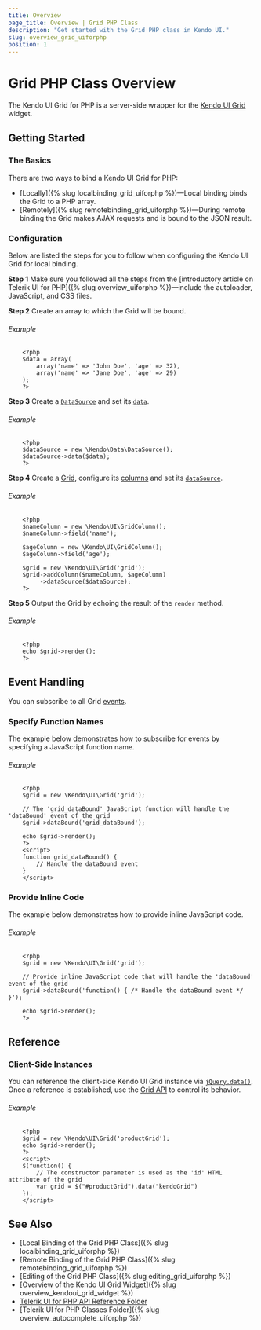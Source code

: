 ```yaml
---
title: Overview
page_title: Overview | Grid PHP Class
description: "Get started with the Grid PHP class in Kendo UI."
slug: overview_grid_uiforphp
position: 1
---
```


# Grid PHP Class Overview

The Kendo UI Grid for PHP is a server-side wrapper for the [Kendo UI Grid](/api/javascript/ui/grid) widget.

## Getting Started

### The Basics

There are two ways to bind a Kendo UI Grid for PHP:

* [Locally]({% slug localbinding_grid_uiforphp %})&mdash;Local binding binds the Grid to a PHP array.
* [Remotely]({% slug remotebinding_grid_uiforphp %})&mdash;During remote binding the Grid makes AJAX requests and is bound to the JSON result.

### Configuration

Below are listed the steps for you to follow when configuring the Kendo UI Grid for local binding.

**Step 1** Make sure you followed all the steps from the [introductory article on Telerik UI for PHP]({% slug overview_uiforphp %})&mdash;include the autoloader, JavaScript, and CSS files.

**Step 2** Create an array to which the Grid will be bound.

###### Example

        <?php
        $data = array(
            array('name' => 'John Doe', 'age' => 32),
            array('name' => 'Jane Doe', 'age' => 29)
        );
        ?>

**Step 3** Create a [`DataSource`](/api/php/Kendo/Data/DataSource) and set its [`data`](/api/php/Kendo/Data/DataSource#data).

###### Example

        <?php
        $dataSource = new \Kendo\Data\DataSource();
        $dataSource->data($data);
        ?>

**Step 4** Create a [Grid](/api/php/Kendo/UI/Grid), configure its [columns](/api/php/Kendo/UI/Grid#addcolumn) and set its [`dataSource`](/api/php/Kendo/UI/Grid#datasource).

###### Example

        <?php
        $nameColumn = new \Kendo\UI\GridColumn();
        $nameColumn->field('name');

        $ageColumn = new \Kendo\UI\GridColumn();
        $ageColumn->field('age');

        $grid = new \Kendo\UI\Grid('grid');
        $grid->addColumn($nameColumn, $ageColumn)
             ->dataSource($dataSource);
        ?>

**Step 5** Output the Grid by echoing the result of the `render` method.

###### Example

        <?php
        echo $grid->render();
        ?>

## Event Handling

You can subscribe to all Grid [events](/api/javascript/ui/grid#events).

### Specify Function Names

The example below demonstrates how to subscribe for events by specifying a JavaScript function name.

###### Example

        <?php
        $grid = new \Kendo\UI\Grid('grid');

        // The 'grid_dataBound' JavaScript function will handle the 'dataBound' event of the grid
        $grid->dataBound('grid_dataBound');

        echo $grid->render();
        ?>
        <script>
        function grid_dataBound() {
            // Handle the dataBound event
        }
        </script>

### Provide Inline Code

The example below demonstrates how to provide inline JavaScript code.

###### Example

        <?php
        $grid = new \Kendo\UI\Grid('grid');

        // Provide inline JavaScript code that will handle the 'dataBound' event of the grid
        $grid->dataBound('function() { /* Handle the dataBound event */ }');

        echo $grid->render();
        ?>

<!--*-->
## Reference

### Client-Side Instances

You can reference the client-side Kendo UI Grid instance via [`jQuery.data()`](http://api.jquery.com/jQuery.data/). Once a reference is established, use the [Grid API](/api/javascript/ui/grid#methods) to control its behavior.

###### Example

        <?php
        $grid = new \Kendo\UI\Grid('productGrid');
        echo $grid->render();
        ?>
        <script>
        $(function() {
            // The constructor parameter is used as the 'id' HTML attribute of the grid
            var grid = $("#productGrid").data("kendoGrid")
        });
        </script>

## See Also

* [Local Binding of the Grid PHP Class]({% slug localbinding_grid_uiforphp %})
* [Remote Binding of the Grid PHP Class]({% slug remotebinding_grid_uiforphp %})
* [Editing of the Grid PHP Class]({% slug editing_grid_uiforphp %})
* [Overview of the Kendo UI Grid Widget]({% slug overview_kendoui_grid_widget %})
* [Telerik UI for PHP API Reference Folder](/api/php/Kendo/UI/AutoComplete)
* [Telerik UI for PHP Classes Folder]({% slug overview_autocomplete_uiforphp %})
